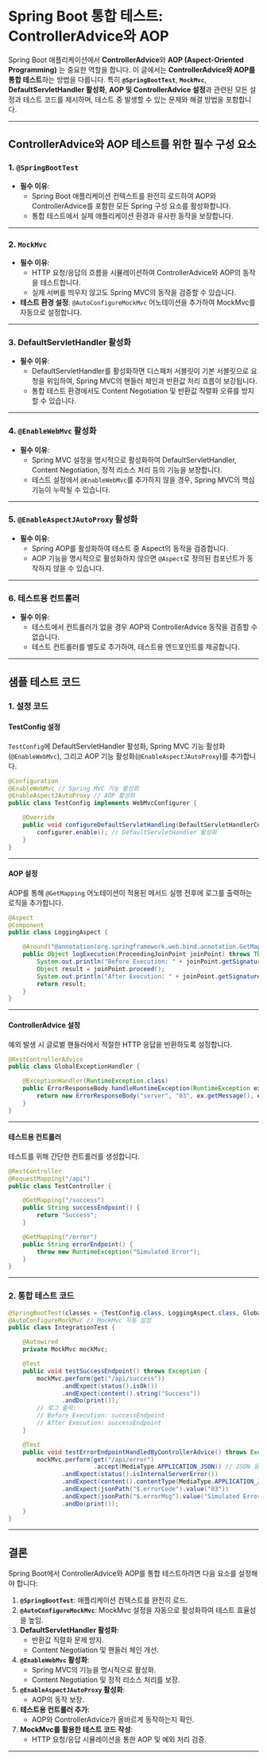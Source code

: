 # **Spring Boot 통합 테스트: ControllerAdvice와 AOP**

Spring Boot 애플리케이션에서 **ControllerAdvice**와 **AOP (Aspect-Oriented Programming)** 는 중요한 역할을 합니다. 이 글에서는 **ControllerAdvice와 AOP를 통합 테스트**하는 방법을 다룹니다. 특히 **`@SpringBootTest`**, **`MockMvc`**, **DefaultServletHandler 활성화**, **AOP 및 ControllerAdvice 설정**과 관련된 모든 설정과 테스트 코드를 제시하며, 테스트 중 발생할 수 있는 문제와 해결 방법을 포함합니다.

---

## **ControllerAdvice와 AOP 테스트를 위한 필수 구성 요소**

### 1. **`@SpringBootTest`**
- **필수 이유**:
  - Spring Boot 애플리케이션 컨텍스트를 완전히 로드하여 AOP와 ControllerAdvice를 포함한 모든 Spring 구성 요소를 활성화합니다.
  - 통합 테스트에서 실제 애플리케이션 환경과 유사한 동작을 보장합니다.

---

### 2. **`MockMvc`**
- **필수 이유**:
  - HTTP 요청/응답의 흐름을 시뮬레이션하여 ControllerAdvice와 AOP의 동작을 테스트합니다.
  - 실제 서버를 띄우지 않고도 Spring MVC의 동작을 검증할 수 있습니다.
- **테스트 환경 설정**: `@AutoConfigureMockMvc` 어노테이션을 추가하여 MockMvc를 자동으로 설정합니다.

---

### 3. **DefaultServletHandler 활성화**
- **필수 이유**:
  - DefaultServletHandler를 활성화하면 디스패처 서블릿이 기본 서블릿으로 요청을 위임하여, Spring MVC의 핸들러 체인과 반환값 처리 흐름이 보강됩니다.
  - 통합 테스트 환경에서도 Content Negotiation 및 반환값 직렬화 오류를 방지할 수 있습니다.

---

### 4. **`@EnableWebMvc` 활성화**
- **필수 이유**:
  - Spring MVC 설정을 명시적으로 활성화하여 DefaultServletHandler, Content Negotiation, 정적 리소스 처리 등의 기능을 보장합니다.
  - 테스트 설정에서 `@EnableWebMvc`를 추가하지 않을 경우, Spring MVC의 핵심 기능이 누락될 수 있습니다.

---

### 5. **`@EnableAspectJAutoProxy` 활성화**
- **필수 이유**:
  - Spring AOP를 활성화하여 테스트 중 Aspect의 동작을 검증합니다.
  - AOP 기능을 명시적으로 활성화하지 않으면 `@Aspect`로 정의된 컴포넌트가 동작하지 않을 수 있습니다.

---

### 6. **테스트용 컨트롤러**
- **필수 이유**:
  - 테스트에서 컨트롤러가 없을 경우 AOP와 ControllerAdvice 동작을 검증할 수 없습니다.
  - 테스트 컨트롤러를 별도로 추가하여, 테스트용 엔드포인트를 제공합니다.

---

## **샘플 테스트 코드**

### **1. 설정 코드**

#### TestConfig 설정
`TestConfig`에 DefaultServletHandler 활성화, Spring MVC 기능 활성화(`@EnableWebMvc`), 그리고 AOP 기능 활성화(`@EnableAspectJAutoProxy`)를 추가합니다.

```java
@Configuration
@EnableWebMvc // Spring MVC 기능 활성화
@EnableAspectJAutoProxy // AOP 활성화
public class TestConfig implements WebMvcConfigurer {

    @Override
    public void configureDefaultServletHandling(DefaultServletHandlerConfigurer configurer) {
        configurer.enable(); // DefaultServletHandler 활성화
    }
}
```

---

#### AOP 설정
AOP를 통해 `@GetMapping` 어노테이션이 적용된 메서드 실행 전후에 로그를 출력하는 로직을 추가합니다.

```java
@Aspect
@Component
public class LoggingAspect {

    @Around("@annotation(org.springframework.web.bind.annotation.GetMapping)")
    public Object logExecution(ProceedingJoinPoint joinPoint) throws Throwable {
        System.out.println("Before Execution: " + joinPoint.getSignature().getName());
        Object result = joinPoint.proceed();
        System.out.println("After Execution: " + joinPoint.getSignature().getName());
        return result;
    }
}
```

---

#### ControllerAdvice 설정
예외 발생 시 글로벌 핸들러에서 적절한 HTTP 응답을 반환하도록 설정합니다.

```java
@RestControllerAdvice
public class GlobalExceptionHandler {

    @ExceptionHandler(RuntimeException.class)
    public ErrorResponseBody handleRuntimeException(RuntimeException ex) {
        return new ErrorResponseBody("server", "03", ex.getMessage(), ex);
    }
}
```

---

#### 테스트용 컨트롤러
테스트를 위해 간단한 컨트롤러를 생성합니다.

```java
@RestController
@RequestMapping("/api")
public class TestController {

    @GetMapping("/success")
    public String successEndpoint() {
        return "Success";
    }

    @GetMapping("/error")
    public String errorEndpoint() {
        throw new RuntimeException("Simulated Error");
    }
}
```

---

### **2. 통합 테스트 코드**

```java
@SpringBootTest(classes = {TestConfig.class, LoggingAspect.class, GlobalExceptionHandler.class, TestController.class})
@AutoConfigureMockMvc // MockMvc 자동 설정
public class IntegrationTest {

    @Autowired
    private MockMvc mockMvc;

    @Test
    public void testSuccessEndpoint() throws Exception {
        mockMvc.perform(get("/api/success"))
               .andExpect(status().isOk())
               .andExpect(content().string("Success"))
               .andDo(print());
        // 로그 출력:
        // Before Execution: successEndpoint
        // After Execution: successEndpoint
    }

    @Test
    public void testErrorEndpointHandledByControllerAdvice() throws Exception {
        mockMvc.perform(get("/api/error")
                        .accept(MediaType.APPLICATION_JSON)) // JSON 응답 기대
               .andExpect(status().isInternalServerError())
               .andExpect(content().contentType(MediaType.APPLICATION_JSON)) // Content-Type 검증
               .andExpect(jsonPath("$.errorCode").value("03"))
               .andExpect(jsonPath("$.errorMsg").value("Simulated Error"))
               .andDo(print());
    }
}
```

---

## **결론**

Spring Boot에서 ControllerAdvice와 AOP를 통합 테스트하려면 다음 요소를 설정해야 합니다:

1. **`@SpringBootTest`**: 애플리케이션 컨텍스트를 완전히 로드.
2. **`@AutoConfigureMockMvc`**: MockMvc 설정을 자동으로 활성화하여 테스트 효율성을 높임.
3. **DefaultServletHandler 활성화**:
   - 반환값 직렬화 문제 방지.
   - Content Negotiation 및 핸들러 체인 개선.
4. **`@EnableWebMvc` 활성화**:
   - Spring MVC의 기능을 명시적으로 활성화.
   - Content Negotiation 및 정적 리소스 처리를 보장.
5. **`@EnableAspectJAutoProxy` 활성화**:
   - AOP의 동작 보장.
6. **테스트용 컨트롤러 추가**:
   - AOP와 ControllerAdvice가 올바르게 동작하는지 확인.
7. **MockMvc를 활용한 테스트 코드 작성**:
   - HTTP 요청/응답 시뮬레이션을 통한 AOP 및 예외 처리 검증.

--- 
